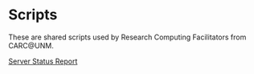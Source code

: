 # Scripts

These are shared scripts used by Research Computing Facilitators from CARC@UNM.

[Server Status Report](https://github.com/nap23carc/scripts/blob/main/serverstats.sh)
